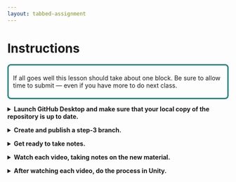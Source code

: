 ```yaml
---
layout: tabbed-assignment
---
```


[slides]: <{{site.data.assignment.slides}}>
[template]: <{{site.data.assignment.template}}>

<style>
div#time-estimate {
    border-style: solid;
    border-color: #218180;
    border-radius: 8px;
    padding: 6px 10px 6px 10px;
}
summary {
    font-weight: bold;
}
</style>

# Instructions

<div id="time-estimate">

If all goes well this lesson should take about one block. Be sure to allow time to submit &mdash; even if you have more to do next class.

</div>

<p>
<details>
<summary>Launch GitHub Desktop and make sure that your local copy of the repository is up to date. </summary>
<ol>
    <li>Make sure that you are in your <b>Prototype-1</b> repository.</li>
    <li>Do a <b>fetch</b> to make sure your local copy of the code is up to date, if you have done work on the GitHub site or at home between classes you will be prompted to do a <b>pull</b> to incorporate your changes.</li>
    <li>Make sure that you are on your most recent branch.</li>
</ol>

</details>

<p><details><summary>Create and publish a step-3 branch.</summary>

</details>

<p><details><summary>Get ready to take notes.</summary>

    - Get headphones if you need them.
    - Start a page for this lesson in your notebook with a title and date.
    - Review the learning targets to see what you should be focusing on.

</details></p>

<p><details><summary>Watch each video, taking notes on the new material.</summary>

    - Vocabulary
    - The Unity user interface
    - Implementing game mechanics.
    
</details>

<p><details><summary>After watching each video, do the process in Unity.</summary>

If necessary, add to your notes &mdash; you want to be able to come back to your notes so you don't have to watch the video again.

</details>

<!-- Don't edit links here, change them in _data/assignment.yml instead. -->


